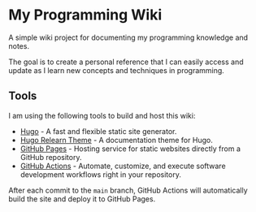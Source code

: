 # My Programming Wiki

A simple wiki project for documenting my programming knowledge and notes.

The goal is to create a personal reference that I can easily access and update as I learn new concepts and techniques in programming.

## Tools
I am using the following tools to build and host this wiki:
- [Hugo](https://gohugo.io/) - A fast and flexible static site generator.
- [Hugo Relearn Theme](https://github.com/McShelby/hugo-theme-relearn) - A documentation theme for Hugo.
- [GitHub Pages](https://pages.github.com/) - Hosting service for static websites directly from a GitHub repository. 
- [GitHub Actions](https://docs.github.com/en/actions) - Automate, customize, and execute software development workflows right in your repository.

After each commit to the `main` branch, GitHub Actions will automatically build the site and deploy it to GitHub Pages.
